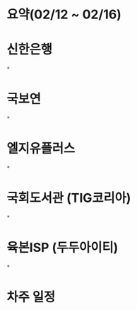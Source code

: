 # 요약(02/12 ~ 02/16)

# 신한은행
    * 

# 국보연
    * 
    
# 엘지유플러스
    * 

# 국회도서관 (TIG코리아)
    * 

# 육본ISP (두두아이티)
    * 


# 차주 일정